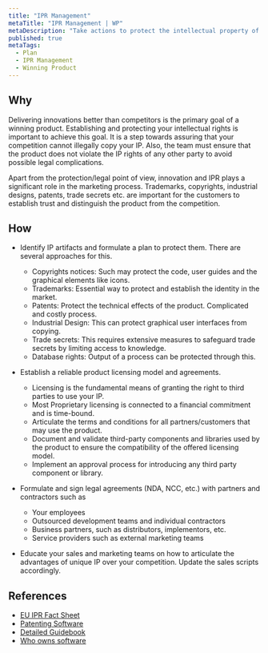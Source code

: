 ```yaml
---
title: "IPR Management"
metaTitle: "IPR Management | WP"
metaDescription: "Take actions to protect the intellectual property of your business and technical innovations. Take necessary actions such as patenting, copy-rights and non-disclosure agreements and validating compatibility of third-party licenses."
published: true
metaTags:
  - Plan
  - IPR Management
  - Winning Product 
---
```


## Why
Delivering innovations better than competitors is the primary goal of a winning product. Establishing and protecting your intellectual rights is important to achieve this goal. It is a step towards assuring that your competition cannot illegally copy your IP. Also, the team must ensure that the product does not violate the IP rights of any other party to avoid possible legal complications. 

Apart from the protection/legal point of view, innovation and IPR plays a significant role in the marketing process. Trademarks, copyrights, industrial designs, patents, trade secrets etc. are important for the customers to establish trust and distinguish the product from the competition.


## How
- Identify IP artifacts and formulate a plan to protect them. There are several approaches for this.
  - Copyrights notices: Such may protect the code, user guides and the graphical elements like icons.
  - Trademarks: Essential way to protect and establish the identity in the market.
  - Patents: Protect the technical effects of the product. Complicated and costly process.
  - Industrial Design: This can protect graphical user interfaces from copying.
  - Trade secrets: This requires extensive measures to safeguard trade secrets by limiting access to knowledge.
  - Database rights: Output of a process can be protected through this.

- Establish a reliable product licensing model and agreements.
  - Licensing is the fundamental means of granting the right to third parties to use your IP. 
  - Most Proprietary licensing is connected to a financial commitment and is time-bound.
  - Articulate the terms and conditions for all partners/customers that may use the product.
  - Document and validate third-party components and libraries used by the product to ensure the compatibility of the offered licensing model.
  - Implement an approval process for introducing any third party component or library.

- Formulate and sign legal agreements (NDA, NCC, etc.) with partners and contractors such as
  - Your employees
  - Outsourced development teams and individual contractors
  - Business partners, such as distributors, implementors, etc.
  - Service providers such as external marketing teams

- Educate your sales and marketing teams on how to articulate the advantages of unique IP over your competition. Update the sales scripts accordingly.


## References
- [EU IPR Fact Sheet](https://iprhelpdesk.eu/sites/default/files/newsdocuments/Fact-Sheet-IPR-Management-in-Software-Development.pdf)
- [Patenting Software](https://www.wipo.int/sme/en/documents/software_patents_fulltext.html)
- [Detailed Guidebook](https://unctad.org/en/PublicationsLibrary/ictsd2004ipd10_en.pdf)
- [Who owns software](https://devhaus.ie/guides/intellectual-property-rights-who-owns-the-software)
